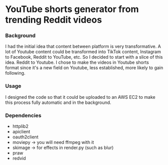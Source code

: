# YouTube shorts generator from trending Reddit videos

### Background
I had the initial idea that content between platform is very transformative. A lot of Youtube content could be transformed into TikTok content, Instagram to Facebook, Reddit to YouTube, etc. So I decided to start with a slice of this idea. Reddit to Youtube. I chose to make the videos in Youtube shorts format since it's a new field on Youtube, less established, more likely to gain following.

### Usage
I designed the code so that it could be uploaded to an AWS EC2 to make this process fully automatic and in the background.


### Dependencies
- httplib2
- apiclient
- oauth2client
- moviepy → you will need ffmpeg with it
- skimage → for effects in render.py (such as blur)
- praw
- redvid
